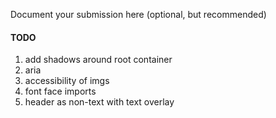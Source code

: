 Document your submission here (optional, but recommended)

#### TODO
1. add shadows around root container
2. aria
3. accessibility of imgs
4. font face imports
5. header as non-text with text overlay